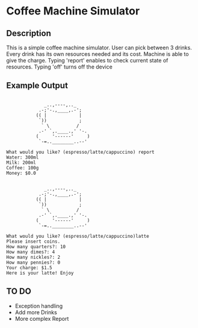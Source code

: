 # Coffee Machine Simulator

## Description

This is a simple coffee machine simulator. User can pick between 3 drinks. Every drink has 
its own resources needed and its cost. Machine is able to give the charge. 
Typing 'report' enables to check current state of resources.
Typing 'off' turns off the device

## Example Output

```

              _..,----,.._
            .-;'-.,____,.-';
           (( |            |
            `))            ;
             ` \          /
            .-' `,.____.,' '-.
           (     '------'     )
            `-=..________..--'
        
What would you like? (espresso/latte/cappuccino) report
Water: 300ml
Milk: 200ml
Coffee: 100g
Money: $0.0
```
```

              _..,----,.._
            .-;'-.,____,.-';
           (( |            |
            `))            ;
             ` \          /
            .-' `,.____.,' '-.
           (     '------'     )
            `-=..________..--'
        
What would you like? (espresso/latte/cappuccino)latte
Please insert coins.
How many quarters?: 10
How many dimes?: 4
How many nickles?: 2
How many pennies?: 0
Your charge: $1.5
Here is your latte! Enjoy
```

## TO DO
- Exception handling
- Add more Drinks
- More complex Report
